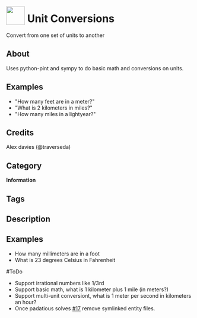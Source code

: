 # <img src='https://raw.githack.com/FortAwesome/Font-Awesome/master/svgs/solid/ruler.svg' card_color='#4071DB' width='50' height='50' style='vertical-align:bottom'/> Unit Conversions
Convert from one set of units to another

## About

Uses python-pint and sympy to do basic math and conversions on units.

## Examples
* "How many feet are in a meter?"
* "What is 2 kilometers in miles?"
* "How many miles in a lightyear?"

## Credits
Alex davies (@traverseda)

## Category
**Information**

## Tags


## Description 


## Examples 

* How many millimeters are in a foot
* What is 23 degrees Celsius in Fahrenheit

#ToDo
 * Support irrational numbers like 1/3rd
 * Support basic math, what is 1 kilometer plus 1 mile (in meters?)
 * Support multi-unit conversiont, what is 1 meter per second in kilometers an
     hour?
 * Once padatious solves [#17](https://github.com/MycroftAI/padatious/issues/17)
     remove symlinked entity files.
